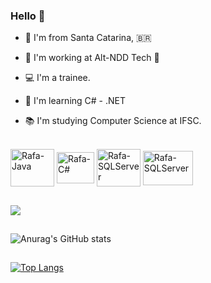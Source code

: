 ### Hello 👋

- 📌 I'm from Santa Catarina, 🇧🇷

- 🔭 I'm working at Alt-NDD Tech 🚀

- 💻 I'm a trainee.

- 🌱 I'm learning C# - .NET

- 📚 I'm studying Computer Science at IFSC.



</div>
<div style="display: inline_block"><br>
  <img align="center" alt="Rafa-Java" height="60" width="70" src="https://cdn.jsdelivr.net/gh/devicons/devicon/icons/java/java-original-wordmark.svg">
  <img align="center" alt="Rafa-C#" height="50" width="60" src="https://cdn.jsdelivr.net/gh/devicons/devicon/icons/csharp/csharp-plain.svg">
  <img align="center" alt="Rafa-SQLServer" height="60" width="70" src="https://cdn.jsdelivr.net/gh/devicons/devicon/icons/microsoftsqlserver/microsoftsqlserver-plain-wordmark.svg">
  <img align="center" alt="Rafa-SQLServer" height="55" width="80" src="https://upload.wikimedia.org/wikipedia/commons/3/38/SQLite370.svg">
</div>

##
<a href="https://www.instagram.com/rafaelasantosrosa/" target="_blank"><img src="https://img.shields.io/badge/-Instagram-%23E4405F?style=for-the-badge&logo=instagram&logoColor=white" target="_blank"></a>
##

![Anurag's GitHub stats](https://github-readme-stats.vercel.app/api?username=RafaelaSantosRosa&show_icons=true&theme=radical)

##
[![Top Langs](https://github-readme-stats.vercel.app/api/top-langs/?username=RafaelaSantosRosa&hide=javascript,html&theme=radical&layout=compact)](https://github.com/RafaelaSantosRosa/github-readme-stats)


